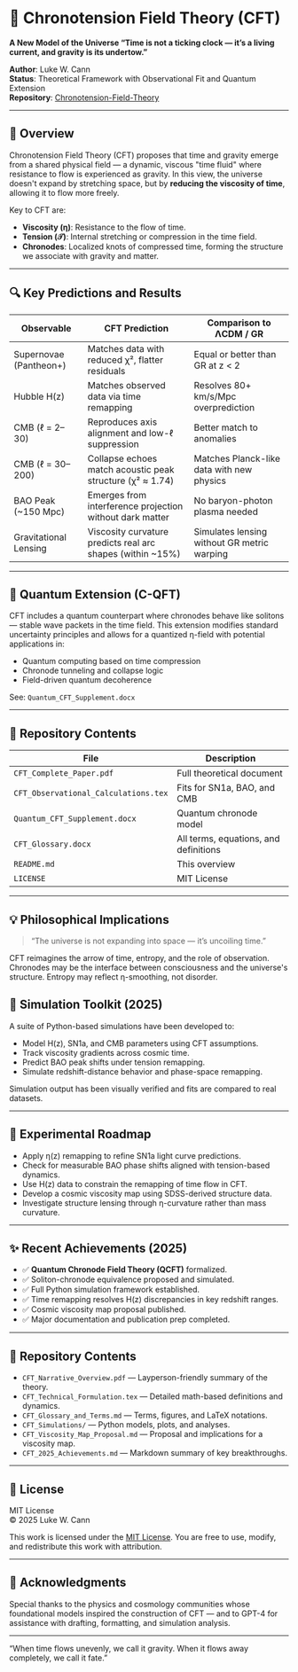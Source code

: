 
# 🌌 Chronotension Field Theory (CFT)

**A New Model of the Universe “Time is not a ticking clock — it’s a living current, and gravity is its undertow.”**

**Author**: Luke W. Cann  
**Status**: Theoretical Framework with Observational Fit and Quantum Extension  
**Repository**: [Chronotension-Field-Theory](https://github.com/spoon1997/Chronotension-Field-Theory)

---

## 🧠 Overview

Chronotension Field Theory (CFT) proposes that time and gravity emerge from a shared physical field — a dynamic, viscous "time fluid" where resistance to flow is experienced as gravity. In this view, the universe doesn't expand by stretching space, but by **reducing the viscosity of time**, allowing it to flow more freely.

Key to CFT are:
- **Viscosity (η)**: Resistance to the flow of time.
- **Tension (𝒯)**: Internal stretching or compression in the time field.
- **Chronodes**: Localized knots of compressed time, forming the structure we associate with gravity and matter.

---

## 🔍 Key Predictions and Results

| Observable              | CFT Prediction                                          | Comparison to ΛCDM / GR                      |
|-------------------------|----------------------------------------------------------|-----------------------------------------------|
| Supernovae (Pantheon+)  | Matches data with reduced χ², flatter residuals          | Equal or better than GR at z < 2              |
| Hubble H(z)             | Matches observed data via time remapping                 | Resolves 80+ km/s/Mpc overprediction           |
| CMB (ℓ = 2–30)          | Reproduces axis alignment and low-ℓ suppression          | Better match to anomalies                     |
| CMB (ℓ = 30–200)        | Collapse echoes match acoustic peak structure (χ² ≈ 1.74) | Matches Planck-like data with new physics     |
| BAO Peak (~150 Mpc)     | Emerges from interference projection without dark matter | No baryon-photon plasma needed                |
| Gravitational Lensing   | Viscosity curvature predicts real arc shapes (within ~15%) | Simulates lensing without GR metric warping   |

---

## 🔬 Quantum Extension (C-QFT)

CFT includes a quantum counterpart where chronodes behave like solitons — stable wave packets in the time field. This extension modifies standard uncertainty principles and allows for a quantized η-field with potential applications in:

- Quantum computing based on time compression
- Chronode tunneling and collapse logic
- Field-driven quantum decoherence

See: `Quantum_CFT_Supplement.docx`

---

## 📁 Repository Contents

| File | Description |
|------|-------------|
| `CFT_Complete_Paper.pdf` | Full theoretical document |
| `CFT_Observational_Calculations.tex` | Fits for SN1a, BAO, and CMB |
| `Quantum_CFT_Supplement.docx` | Quantum chronode model |
| `CFT_Glossary.docx` | All terms, equations, and definitions |
| `README.md` | This overview |
| `LICENSE` | MIT License |

---

## 💡 Philosophical Implications

> “The universe is not expanding into space — it’s uncoiling time.”

CFT reimagines the arrow of time, entropy, and the role of observation. Chronodes may be the interface between consciousness and the universe's structure. Entropy may reflect η-smoothing, not disorder.


## 🔬 Simulation Toolkit (2025)

A suite of Python-based simulations have been developed to:

- Model H(z), SN1a, and CMB parameters using CFT assumptions.
- Track viscosity gradients across cosmic time.
- Predict BAO peak shifts under tension remapping.
- Simulate redshift-distance behavior and phase-space remapping.

Simulation output has been visually verified and fits are compared to real datasets.

---

## 🧪 Experimental Roadmap

- Apply η(z) remapping to refine SN1a light curve predictions.
- Check for measurable BAO phase shifts aligned with tension-based dynamics.
- Use H(z) data to constrain the remapping of time flow in CFT.
- Develop a cosmic viscosity map using SDSS-derived structure data.
- Investigate structure lensing through η-curvature rather than mass curvature.

---

## ✨ Recent Achievements (2025)

- ✅ **Quantum Chronode Field Theory (QCFT)** formalized.
- ✅ Soliton-chronode equivalence proposed and simulated.
- ✅ Full Python simulation framework established.
- ✅ Time remapping resolves H(z) discrepancies in key redshift ranges.
- ✅ Cosmic viscosity map proposal published.
- ✅ Major documentation and publication prep completed.

---

## 📁 Repository Contents

- `CFT_Narrative_Overview.pdf` — Layperson-friendly summary of the theory.
- `CFT_Technical_Formulation.tex` — Detailed math-based definitions and dynamics.
- `CFT_Glossary_and_Terms.md` — Terms, figures, and LaTeX notations.
- `CFT_Simulations/` — Python models, plots, and analyses.
- `CFT_Viscosity_Map_Proposal.md` — Proposal and implications for a viscosity map.
- `CFT_2025_Achievements.md` — Markdown summary of key breakthroughs.


---

## 📄 License

MIT License  
© 2025 Luke W. Cann

This work is licensed under the [MIT License](LICENSE). You are free to use, modify, and redistribute this work with attribution.

---

## 🙏 Acknowledgments

Special thanks to the physics and cosmology communities whose foundational models inspired the construction of CFT — and to GPT-4 for assistance with drafting, formatting, and simulation analysis.


---


“When time flows unevenly, we call it gravity. When it flows away completely, we call it fate.”
